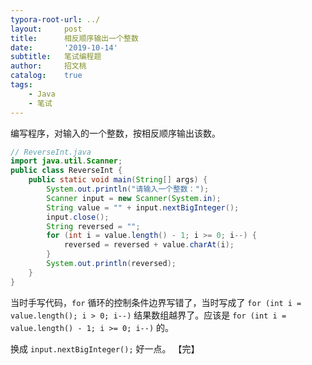 ```yaml
---
typora-root-url: ../
layout:     post
title:      相反顺序输出一个整数
date:       '2019-10-14'
subtitle:   笔试编程题
author:     招文桃
catalog:    true
tags:
    - Java
    - 笔试
---
```




编写程序，对输入的一个整数，按相反顺序输出该数。

```java
// ReverseInt.java
import java.util.Scanner;
public class ReverseInt {
	public static void main(String[] args) {
		System.out.println("请输入一个整数：");
		Scanner input = new Scanner(System.in);
		String value = "" + input.nextBigInteger();
		input.close();
		String reversed = "";
		for (int i = value.length() - 1; i >= 0; i--) {
			reversed = reversed + value.charAt(i);
		}
		System.out.println(reversed);
	}
}
```
当时手写代码，`for` 循环的控制条件边界写错了，当时写成了 `for (int i = value.length(); i > 0; i--)`  结果数组越界了。应该是 `for (int i = value.length() - 1; i >= 0; i--)` 的。

换成 `input.nextBigInteger();` 好一点。 【完】










